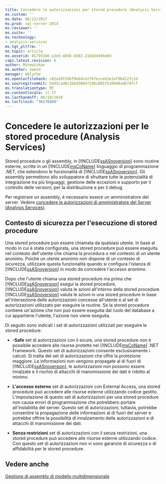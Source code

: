 ```yaml
---
title: Concedere le autorizzazioni per stored procedure (Analysis Services) | Documenti Microsoft
ms.custom: ''
ms.date: 06/13/2017
ms.prod: sql-server-2014
ms.reviewer: ''
ms.suite: ''
ms.technology:
- analysis-services
ms.tgt_pltfrm: ''
ms.topic: article
ms.assetid: 01793166-a3e5-4856-8302-21b82d494e69
caps.latest.revision: 6
author: Minewiskan
ms.author: owend
manager: mblythe
ms.openlocfilehash: c82a2df266f9e6dce2767ecceb3e2af9bd12fc1d
ms.sourcegitcommit: 5dd5cad0c1bbd308471d6c885f516948ad67dfcf
ms.translationtype: MT
ms.contentlocale: it-IT
ms.lasthandoff: 06/19/2018
ms.locfileid: "36170489"
---
```

# <a name="grant-permissions-on-stored-procedures-analysis-services"></a>Concedere le autorizzazioni per le stored procedure (Analysis Services)
  Stored procedure o gli assembly, in [!INCLUDE[ssASnoversion](../includes/ssasnoversion-md.md)] sono routine esterne, scritte in un [!INCLUDE[msCoName](../includes/msconame-md.md)] linguaggio di programmazione .NET, che estendono le funzionalità di [!INCLUDE[ssASnoversion](../includes/ssasnoversion-md.md)]. Gli assembly permettono allo sviluppatore di sfruttare tutte le potenzialità di integrazione tra più linguaggi, gestione delle eccezioni e supporto per il controllo delle versioni, per la distribuzione e per il debug.  
  
 Per registrare un assembly, è necessario essere un amministratore del server. Vedere [concedere le autorizzazioni di amministratore del Server &#40;Analysis Services&#41;](instances/grant-server-admin-rights-to-an-analysis-services-instance.md).  
  
## <a name="security-context-for-stored-procedure-execution"></a>Contesto di sicurezza per l'esecuzione di stored procedure  
 Una stored procedure può essere chiamata da qualsiasi utente. In base al modo in cui è stata configurata, una stored procedure può essere eseguita nel contesto dell'utente che chiama la procedura o nel contesto di un utente anonimo. Poiché un utente anonimo non dispone di un contesto di sicurezza, utilizzare questa funzionalità quando si configura l'istanza di [!INCLUDE[ssASnoversion](../includes/ssasnoversion-md.md)] in modo da concedere l'accesso anonimo.  
  
 Dopo che l'utente chiama una stored procedure ma prima che [!INCLUDE[ssASnoversion](../includes/ssasnoversion-md.md)] esegui la stored procedure, [!INCLUDE[ssASnoversion](../includes/ssasnoversion-md.md)] valuta le azioni all'interno della stored procedure. [!INCLUDE[ssASnoversion](../includes/ssasnoversion-md.md)] valuta le azioni in una stored procedure in base all'intersezione delle autorizzazioni concesse all'utente e al set di autorizzazioni utilizzato per eseguire la routine. Se la stored procedure contiene un'azione che non può essere eseguita dal ruolo del database a cui appartiene l'utente, l'azione non viene eseguita.  
  
 Di seguito sono indicati i set di autorizzazioni utilizzati per eseguire le stored procedure:  
  
-   **-Safe** set di autorizzazioni con il sicure, una stored procedure non è possibile accedere alle risorse protette nel [!INCLUDE[msCoName](../includes/msconame-md.md)] .NET Framework. Questo set di autorizzazioni consente esclusivamente i calcoli. Si tratta del set di autorizzazioni che offre la protezione maggiore. Le informazioni non vengono propagate al di fuori di [!INCLUDE[ssASnoversion](../includes/ssasnoversion-md.md)], le autorizzazioni non possono essere innalzate e il rischio di attacchi di manomissione dei dati è ridotto al minimo.  
  
-   **L'accesso esterno** set di autorizzazioni con External Access, una stored procedure può accedere alle risorse esterne utilizzando codice gestito. L'impostazione di questo set di autorizzazioni per una stored procedure non causa errori di programmazione che potrebbero portare all'instabilità del server. Questo set di autorizzazioni, tuttavia, potrebbe consentire la propagazione delle informazioni al di fuori del server e potrebbe offrire la possibilità di innalzamento delle autorizzazioni e di attacchi di manomissione dei dati.  
  
-   **Senza restrizioni** set di autorizzazioni con il senza restrizioni, una stored procedure può accedere alle risorse esterne utilizzando codice. Con questo set di autorizzazioni non vi sono garanzie di sicurezza o di affidabilità per le stored procedure.  
  
## <a name="see-also"></a>Vedere anche  
 [Gestione di assembly di modello multidimensionale](multidimensional-models/multidimensional-model-assemblies-management.md)  
  
  